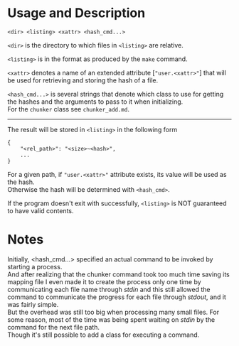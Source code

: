 # Usage and Description

```
<dir> <listing> <xattr> <hash_cmd...>
```

`<dir>` is the directory to which files in `<listing>` are relative.

`<listing>` is in the format as produced by the `make` command.

`<xattr>` denotes a name of an extended attribute [`"user.<xattr>"`] that will be used for retrieving and storing the hash of a file.

`<hash_cmd...>` is several strings that denote which class to use for getting the hashes
and the arguments to pass to it when initializing.<br>
For the `chunker` class see `chunker_add.md`.

---

The result will be stored in `<listing>` in the following form
```
{
    "<rel_path>": "<size>~<hash>",
    ...
}
```

For a given path, if `"user.<xattr>"` attribute exists, its value will be used as the hash.<br>
Otherwise the hash will be determined with `<hash_cmd>`.

If the program doesn't exit with successfully, `<listing>` is NOT guaranteed to have valid contents.

# Notes

Initially, <hash_cmd...> specified an actual command to be invoked by starting a process.<br>
And after realizing that the chunker command took too much time saving its mapping file
I even made it to create the process only one time by communicating each file name through _stdin_
and this still allowed the command to communicate the progress for each file through _stdout_,
and it was fairly simple.<br>
But the overhead was still too big when processing many small files. For some reason, most of the time was being spent waiting on _stdin_ by the command for the next file path.<br>
Though it's still possible to add a class for executing a command.